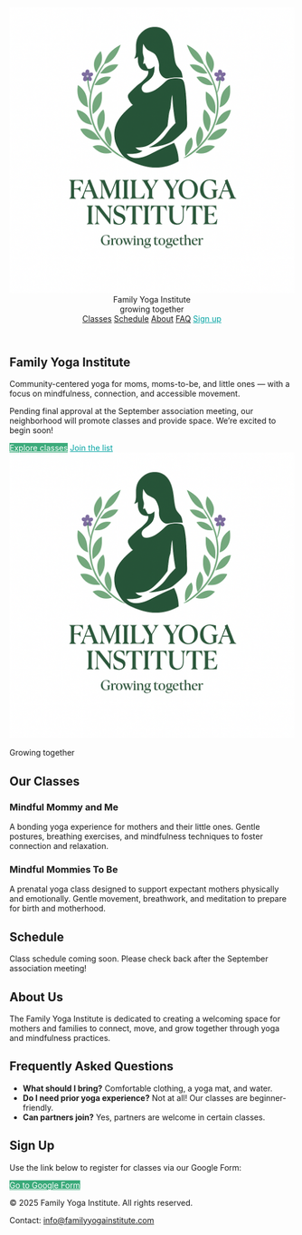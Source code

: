 <html lang="en">
<head>
  <meta charset="UTF-8" />
  <meta name="viewport" content="width=device-width, initial-scale=1" />
  <title>Family Yoga Institute – Growing Together</title>
  <meta name="description" content="Family Yoga Institute (FYI): Community-centered yoga for moms, moms-to-be, and little ones." />
  <script src="https://cdn.tailwindcss.com"></script>
  <style>
    :root{
      --fyi-green:#3BAA7A;
      --fyi-teal:#00A3A3;
      --fyi-purple:#7C4DFF;
    }
    .btn{ @apply px-5 py-3 rounded-2xl font-medium transition; }
    .btn-primary{ background:var(--fyi-green); color:white; }
    .btn-outline{ @apply border; border-color:var(--fyi-teal); color:var(--fyi-teal); }
    .btn-outline:hover{ background:var(--fyi-teal); color:white; }
  </style>
</head>
<body class="min-h-screen bg-gradient-to-b from-teal-50 via-white to-purple-50 text-slate-800">

  <!-- HEADER -->
  <header class="sticky top-0 z-50 bg-white/85 backdrop-blur border-b border-teal-100">
    <div class="mx-auto max-w-6xl px-4 py-3 flex items-center justify-between">
      <div class="flex items-center gap-3">
        <img src="logo.png" alt="Family Yoga Institute Logo" class="h-12 w-auto rounded-2xl shadow-sm ring-1 ring-teal-200/50">
        <div class="leading-tight">
          <div class="font-semibold tracking-wide text-slate-900">Family Yoga Institute</div>
          <div class="text-xs text-slate-500 -mt-0.5">growing together</div>
        </div>
      </div>
      <nav class="hidden md:flex items-center gap-6 text-sm">
        <a href="#classes" class="hover:text-[color:var(--fyi-teal)]">Classes</a>
        <a href="#schedule" class="hover:text-[color:var(--fyi-teal)]">Schedule</a>
        <a href="#about" class="hover:text-[color:var(--fyi-teal)]">About</a>
        <a href="#faq" class="hover:text-[color:var(--fyi-teal)]">FAQ</a>
        <a href="#signup" class="px-4 py-2 rounded-xl border" style="border-color:var(--fyi-teal); color:var(--fyi-teal);">Sign up</a>
      </nav>
    </div>
  </header>

  <!-- HERO -->
  <section class="relative overflow-hidden">
    <div class="mx-auto max-w-6xl px-6 py-16 md:py-24 grid md:grid-cols-2 gap-10 items-center">
      <div>
        <h1 class="text-4xl md:text-5xl font-bold tracking-tight text-slate-900">Family Yoga Institute</h1>
        <p class="mt-4 text-lg text-slate-600">Community-centered yoga for moms, moms-to-be, and little ones — with a focus on mindfulness, connection, and accessible movement.</p>
        <p class="mt-3 text-sm text-slate-500">Pending final approval at the September association meeting, our neighborhood will promote classes and provide space. We’re excited to begin soon!</p>
        <div class="mt-6 flex flex-wrap gap-3">
          <a href="#classes" class="btn btn-primary">Explore classes</a>
          <a href="#signup" class="btn btn-outline">Join the list</a>
        </div>
      </div>
      <div class="relative">
        <img src="logo.png" alt="Family Yoga Institute Logo" class="max-h-full max-w-full rounded-2xl">
        <p class="mt-3 text-center text-sm text-slate-500 italic">Growing together</p>
      </div>
    </div>
  </section>

  <!-- CLASSES -->
  <section id="classes" class="py-16 bg-white">
    <div class="max-w-6xl mx-auto px-6">
      <h2 class="text-3xl font-bold text-slate-900 mb-8">Our Classes</h2>
      <div class="grid md:grid-cols-2 gap-10">
        <div>
          <h3 class="text-xl font-semibold text-fyi-green">Mindful Mommy and Me</h3>
          <p class="mt-2 text-slate-600">A bonding yoga experience for mothers and their little ones. Gentle postures, breathing exercises, and mindfulness techniques to foster connection and relaxation.</p>
        </div>
        <div>
          <h3 class="text-xl font-semibold text-fyi-purple">Mindful Mommies To Be</h3>
          <p class="mt-2 text-slate-600">A prenatal yoga class designed to support expectant mothers physically and emotionally. Gentle movement, breathwork, and meditation to prepare for birth and motherhood.</p>
        </div>
      </div>
    </div>
  </section>

  <!-- SCHEDULE -->
  <section id="schedule" class="py-16 bg-gradient-to-r from-teal-50 to-purple-50">
    <div class="max-w-6xl mx-auto px-6">
      <h2 class="text-3xl font-bold text-slate-900 mb-8">Schedule</h2>
      <p class="text-slate-600">Class schedule coming soon. Please check back after the September association meeting!</p>
    </div>
  </section>

  <!-- ABOUT -->
  <section id="about" class="py-16 bg-white">
    <div class="max-w-6xl mx-auto px-6">
      <h2 class="text-3xl font-bold text-slate-900 mb-8">About Us</h2>
      <p class="text-slate-600">The Family Yoga Institute is dedicated to creating a welcoming space for mothers and families to connect, move, and grow together through yoga and mindfulness practices.</p>
    </div>
  </section>

  <!-- FAQ -->
  <section id="faq" class="py-16 bg-gradient-to-r from-teal-50 to-purple-50">
    <div class="max-w-6xl mx-auto px-6">
      <h2 class="text-3xl font-bold text-slate-900 mb-8">Frequently Asked Questions</h2>
      <ul class="space-y-6 text-slate-600">
        <li><strong>What should I bring?</strong> Comfortable clothing, a yoga mat, and water.</li>
        <li><strong>Do I need prior yoga experience?</strong> Not at all! Our classes are beginner-friendly.</li>
        <li><strong>Can partners join?</strong> Yes, partners are welcome in certain classes.</li>
      </ul>
    </div>
  </section>

  <!-- SIGNUP -->
  <section id="signup" class="py-16 bg-white">
    <div class="max-w-6xl mx-auto px-6">
      <h2 class="text-3xl font-bold text-slate-900 mb-8">Sign Up</h2>
      <p class="mb-4 text-slate-600">Use the link below to register for classes via our Google Form:</p>
      <a href="#" class="btn btn-primary">Go to Google Form</a>
    </div>
  </section>

  <!-- CONTACT -->
  <footer class="py-10 bg-slate-900 text-slate-200">
    <div class="max-w-6xl mx-auto px-6">
      <p>&copy; 2025 Family Yoga Institute. All rights reserved.</p>
      <p class="mt-2">Contact: <a href="mailto:info@familyyogainstitute.com" class="underline">info@familyyogainstitute.com</a></p>
    </div>
  </footer>

</body>
</html>


